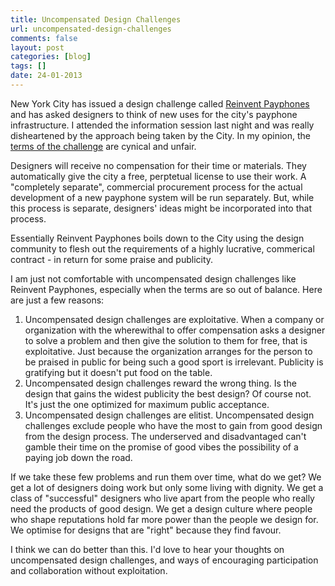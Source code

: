```yaml
---
title: Uncompensated Design Challenges
url: uncompensated-design-challenges
comments: false
layout: post
categories: [blog]
tags: []
date: 24-01-2013
---
```

New York City has issued a design challenge called [Reinvent Payphones](http://www.reinventpayphones.splashthat.com/) and has asked designers to think of new uses for the city's payphone infrastructure. I attended the information session last night and was really disheartened by the approach being taken by the City. In my opinion, the [terms of the challenge](http://www.reinventpayphones.splashthat.com/#rules_nav) are cynical and unfair. 

Designers will receive no compensation for their time or materials. They automatically give the city a free, perptetual license to use their work. A "completely separate", commercial procurement process for the actual development of a new payphone system will be run separately. But, while this process is separate, designers' ideas might be incorporated into that process. 

Essentially Reinvent Payphones boils down to the City using the design community to flesh out the requirements of a highly lucrative, commerical contract - in return for some praise and publicity. 

I am just not comfortable with uncompensated design challenges like Reinvent Payphones, especially when the terms are so out of balance. Here are just a few reasons:

1. Uncompensated design challenges are exploitative. When a company or organization with the wherewithal to offer compensation asks a designer to solve a problem and then give the solution to them for free, that is exploitative. Just because the organization arranges for the person to be praised in public for being such a good sport is irrelevant. Publicity is gratifying but it doesn't put food on the table.
2. Uncompensated design challenges reward the wrong thing. Is the design that gains the widest publicity the best design? Of course not. It's just the one optimized for maximum public acceptance. 
3. Uncompensated design challenges are elitist. Uncompensated design challenges exclude people who have the most to gain from good design from the design process. The underserved and disadvantaged can't gamble their time on the promise of good vibes the possibility of a paying job down the road. 

If we take these few problems and run them over time, what do we get? We get a lot of designers doing work but only some living with dignity. We get a class of "successful" designers who live apart from the people who really need the products of good design. We get a design culture where people who shape reputations hold far more power than the people we design for. We optimise for designs that are "right" because they find favour. 

I think we can do better than this. I'd love to hear your thoughts on uncompensated design challenges, and ways of encouraging participation and collaboration without exploitation.